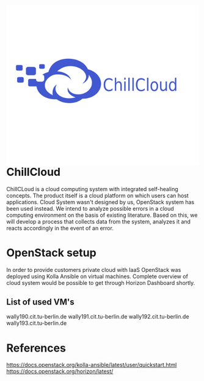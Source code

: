 <img src="frontend/chillcloud-frontend/src/assets/cloudversify-brands.png" align="right" />

# ChillCloud
ChillCLoud is a cloud computing system with integrated self-healing concepts. The product itself is a cloud platform on which users can host applications. Cloud System wasn't designed by us, OpenStack  system has been used instead. We intend to analyze possible errors in a cloud computing environment on the basis of existing literature. Based on this, we will develop a process that collects data from the system, analyzes it and reacts accordingly in the event of an error.

# OpenStack setup
In order to provide customers private cloud with IaaS OpenStack was deployed using Kolla Ansible on virtual machines. Complete overview of cloud system would be possible to get through Horizon Dashboard shortly.

## List of used VM's 
wally190.cit.tu-berlin.de
wally191.cit.tu-berlin.de
wally192.cit.tu-berlin.de
wally193.cit.tu-berlin.de

# References
https://docs.openstack.org/kolla-ansible/latest/user/quickstart.html
https://docs.openstack.org/horizon/latest/  

